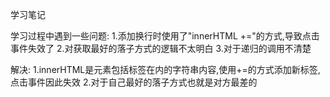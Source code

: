 学习笔记

学习过程中遇到一些问题:
	1.添加换行时使用了"innerHTML +="的方式,导致点击事件失效了
	2.对获取最好的落子方式的逻辑不太明白
	3.对于递归的调用不清楚

解决:
	1.innerHTML是元素包括标签在内的字符串内容,使用+=的方式添加新标签,点击事件因此失效
	2.对于自己最好的落子方式也就是对方最差的
